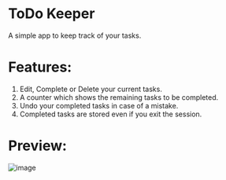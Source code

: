 # ToDo Keeper
A simple app to keep track of your tasks.
# Features:
1. Edit, Complete or Delete your current tasks.
2. A counter which shows the remaining tasks to be completed.
3. Undo your completed tasks in case of a mistake.
4. Completed tasks are stored even if you exit the session.
# Preview:
![image](https://user-images.githubusercontent.com/56684120/144823962-9fa35a84-d753-4270-bc21-da20c7cf48ed.png)

